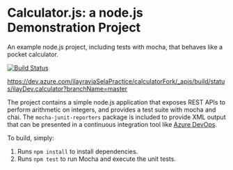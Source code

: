 Calculator.js: a node.js Demonstration Project
==============================================
An example node.js project, including tests with mocha, that behaves like
a pocket calculator.

[![Build Status](https://dev.azure.com/ilayraviaSelaPractice/calculatorFork/_apis/build/status/ilayDev.calculator?branchName=master)](https://dev.azure.com/ilayraviaSelaPractice/calculatorFork/_build/latest?definitionId=4&branchName=master)

https://dev.azure.com/ilayraviaSelaPractice/calculatorFork/_apis/build/status/ilayDev.calculator?branchName=master


The project contains a simple node.js application that exposes REST APIs
to perform arithmetic on integers, and provides a test suite with mocha
and chai.  The `mocha-junit-reporters` package is included to provide XML
output that can be presented in a continuous integration tool like
[Azure DevOps](https://azure.com/devops).

To build, simply:

1. Runs `npm install` to install dependencies.
2. Runs `npm test` to run Mocha and execute the unit tests.

